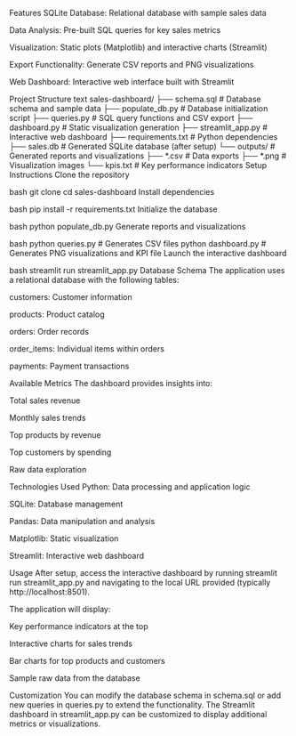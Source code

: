 Features
SQLite Database: Relational database with sample sales data

Data Analysis: Pre-built SQL queries for key sales metrics

Visualization: Static plots (Matplotlib) and interactive charts (Streamlit)

Export Functionality: Generate CSV reports and PNG visualizations

Web Dashboard: Interactive web interface built with Streamlit

Project Structure
text
sales-dashboard/
├── schema.sql           # Database schema and sample data
├── populate_db.py       # Database initialization script
├── queries.py           # SQL query functions and CSV export
├── dashboard.py         # Static visualization generation
├── streamlit_app.py     # Interactive web dashboard
├── requirements.txt     # Python dependencies
├── sales.db            # Generated SQLite database (after setup)
└── outputs/            # Generated reports and visualizations
    ├── *.csv           # Data exports
    ├── *.png           # Visualization images
    └── kpis.txt        # Key performance indicators
Setup Instructions
Clone the repository

bash
git clone <your-repo-url>
cd sales-dashboard
Install dependencies

bash
pip install -r requirements.txt
Initialize the database

bash
python populate_db.py
Generate reports and visualizations

bash
python queries.py      # Generates CSV files
python dashboard.py    # Generates PNG visualizations and KPI file
Launch the interactive dashboard

bash
streamlit run streamlit_app.py
Database Schema
The application uses a relational database with the following tables:

customers: Customer information

products: Product catalog

orders: Order records

order_items: Individual items within orders

payments: Payment transactions

Available Metrics
The dashboard provides insights into:

Total sales revenue

Monthly sales trends

Top products by revenue

Top customers by spending

Raw data exploration

Technologies Used
Python: Data processing and application logic

SQLite: Database management

Pandas: Data manipulation and analysis

Matplotlib: Static visualization

Streamlit: Interactive web dashboard

Usage
After setup, access the interactive dashboard by running streamlit run streamlit_app.py and navigating to the local URL provided (typically http://localhost:8501).

The application will display:

Key performance indicators at the top

Interactive charts for sales trends

Bar charts for top products and customers

Sample raw data from the database

Customization
You can modify the database schema in schema.sql or add new queries in queries.py to extend the functionality. The Streamlit dashboard in streamlit_app.py can be customized to display additional metrics or visualizations.
